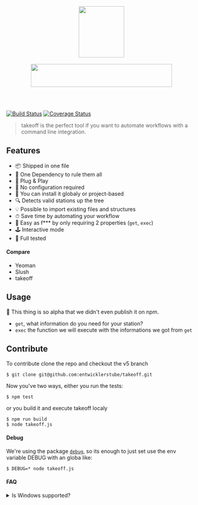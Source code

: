<br />
<br />
<p align="center">
  <img src="https://user-images.githubusercontent.com/528550/47579833-709f5700-d94d-11e8-9302-cd303c6d3ddf.gif" width="120" height="136">
  <br />  <br />
  <img src="https://user-images.githubusercontent.com/528550/47447802-b679e500-d7be-11e8-82a0-e446cd06b991.jpg" width="374" height="61" />
</p>
<br />
<br />

[![Build Status](https://travis-ci.org/entwicklerstube/takeoff.svg?branch=master)](https://travis-ci.org/entwicklerstube/takeoff)
[![Coverage Status](https://coveralls.io/repos/github/entwicklerstube/takeoff/badge.svg?branch=v5)](https://coveralls.io/github/entwicklerstube/takeoff?branch=v5)

> takeoff is the perfect tool if you want to automate workflows with a command line integration.

## Features

- 📦 Shipped in one file
- 🧙‍ One Dependency to rule them all
- 🔌 Plug & Play
- 💎 No configuration required
- 🌟 You can install it globaly or project-based
- 🔍 Detects valid stations up the tree
- 💡 Possible to import existing files and structures
- ⏱ Save time by automating your workflow
- 💁‍ Easy as f\*\*\* by only requiring 2 properties (`get`, `exec`)
- 🕹 Interactive mode
- 💚 Full tested

#### Compare

- Yeoman
- Slush
- takeoff

## Usage

🤭 This thing is so alpha that we didn't even publish it on npm.

- `get`, what information do you need for your station?
- `exec` the function we will execute with the informations we got from `get`

## Contribute

To contribute clone the repo and checkout the v5 branch

```
$ git clone git@github.com:entwicklerstube/takeoff.git
```

Now you've two ways, either you run the tests:

```
$ npm test
```

or you build it and execute takeoff localy

```
$ npm run build
$ node takeoff.js
```

#### Debug

We're using the package [`debug`](https://www.npmjs.com/package/debug), so its enough to just set use the env variable DEBUG with an globa like:

```
$ DEBUG=* node takeoff.js
```

#### FAQ

<details><summary>Is Windows supported?</summary>
  <img src="https://user-images.githubusercontent.com/528550/47322882-e52a7b00-d659-11e8-9f59-b3778a448196.gif" />
  <p>
    Maybe, its not tested on Windows, since takeoff works a lot with the OS`file-system its more likely that there is something not working. If you step on a bug on windows just create an issue and describe it.
  </p>
</details>
